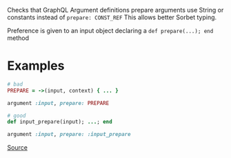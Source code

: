 
Checks that GraphQL Argument definitions prepare arguments use String or constants
instead of `prepare: CONST_REF`
This allows better Sorbet typing.

Preference is given to an input object declaring a `def prepare(...); end` method

# Examples

```ruby
# bad
PREPARE = ->(input, context) { ... }

argument :input, prepare: PREPARE

# good
def input_prepare(input); ...; end

argument :input, prepare: :input_prepare
```

[Source](http://www.rubydoc.info/gems/rubocop/RuboCop/Cop/GraphQL/PrepareMethod)